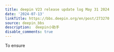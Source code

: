 ```yaml
---
title: deepin V23 release update log May 31 2024
date: '2024-07-13'
linkTitle: https://bbs.deepin.org/en/post/273270
source: deepin_bbs
description:  deepin小助手 
disable_comments: true
---
```

To ensure 
